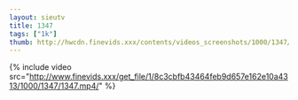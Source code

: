 ```yaml
--- 
layout: sieutv
title: 1347
tags: ["1k"]
thumb: http://hwcdn.finevids.xxx/contents/videos_screenshots/1000/1347/preview.mp4.jpg
---
```

{% include video src="http://www.finevids.xxx/get_file/1/8c3cbfb43464feb9d657e162e10a4313/1000/1347/1347.mp4/" %} 
